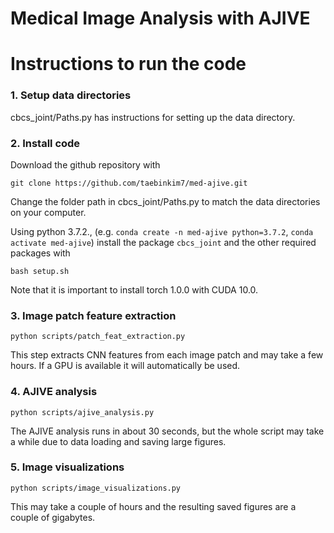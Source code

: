 # Medical Image Analysis with AJIVE

# Instructions to run the code

### 1. Setup data directories

cbcs_joint/Paths.py has instructions for setting up the data directory.

### 2. Install code

Download the github repository with
```
git clone https://github.com/taebinkim7/med-ajive.git
```
Change the folder path in cbcs_joint/Paths.py to match the data directories on your computer.

Using python 3.7.2., (e.g. `conda create -n med-ajive python=3.7.2`, `conda activate med-ajive`) install the package `cbcs_joint` and the other required packages with
```
bash setup.sh
```

Note that it is important to install torch 1.0.0 with CUDA 10.0.


### 3. Image patch feature extraction

```
python scripts/patch_feat_extraction.py
```

This step extracts CNN features from each image patch and may take a few hours. If a GPU is available it will automatically be used.

### 4. AJIVE analysis

```
python scripts/ajive_analysis.py
```

The AJIVE analysis runs in about 30 seconds, but the whole script may take a while due to data loading and saving large figures.

### 5. Image visualizations

```
python scripts/image_visualizations.py
```

This may take a couple of hours and the resulting saved figures are a couple of gigabytes.

